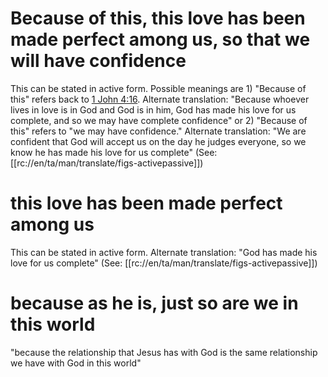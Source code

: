 # Because of this, this love has been made perfect among us, so that we will have confidence

This can be stated in active form. Possible meanings are 1) "Because of this" refers back to [1 John 4:16](../04/16.md). Alternate translation: "Because whoever lives in love is in God and God is in him, God has made his love for us complete, and so we may have complete confidence" or 2) "Because of this" refers to "we may have confidence." Alternate translation: "We are confident that God will accept us on the day he judges everyone, so we know he has made his love for us complete" (See: [[rc://en/ta/man/translate/figs-activepassive]])

# this love has been made perfect among us

This can be stated in active form. Alternate translation: "God has made his love for us complete" (See: [[rc://en/ta/man/translate/figs-activepassive]])

# because as he is, just so are we in this world

"because the relationship that Jesus has with God is the same relationship we have with God in this world"

